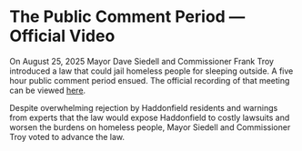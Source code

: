 # The Public Comment Period — Official Video

On August 25, 2025 Mayor Dave Siedell and Commissioner Frank Troy introduced a law that could jail homeless people for sleeping outside. A five hour public comment period ensued. The official recording of that meeting can be viewed [here](https://www.youtube.com/watch?v=SjO2hV16Anc&ab_channel=BoroughofHaddonfield).

Despite overwhelming rejection by Haddonfield residents and warnings from experts that the law would expose Haddonfield to costly lawsuits and worsen the burdens on homeless people, Mayor Siedell and Commissioner Troy voted to advance the law.
